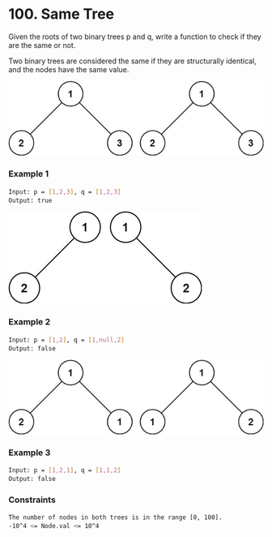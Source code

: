 # 100. Same Tree

Given the roots of two binary trees p and q, write a function to check if they are the same or not.

Two binary trees are considered the same if they are structurally identical, and the nodes have the same value.

[![ex1](ex1.jpg)]()
### Example 1
```sh
Input: p = [1,2,3], q = [1,2,3]
Output: true
```

[![ex2](ex2.jpg)]()
### Example 2
```sh
Input: p = [1,2], q = [1,null,2]
Output: false
```

[![ex3](ex3.jpg)]()
### Example 3
```sh
Input: p = [1,2,1], q = [1,1,2]
Output: false
```

### Constraints
```sh
The number of nodes in both trees is in the range [0, 100].
-10^4 <= Node.val <= 10^4
```
